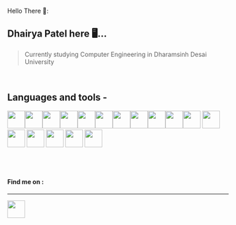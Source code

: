 <!-- display the social media buttons in your README -->

Hello There 🫡:
## Dhairya Patel here 🖥️...

> Currently studying Computer Engineering in Dharamsinh Desai University

<br>
<h2>Languages and tools -</h2>


<img src="https://cdn.jsdelivr.net/gh/devicons/devicon/icons/bootstrap/bootstrap-original.svg" height="40px" width="40px" /><img src="https://cdn.jsdelivr.net/gh/devicons/devicon/icons/c/c-original.svg" height="40px" width="40px" /><img src="https://cdn.jsdelivr.net/gh/devicons/devicon/icons/cplusplus/cplusplus-original.svg" height="40px" width="40px" /><img src="https://cdn.jsdelivr.net/gh/devicons/devicon/icons/css3/css3-original.svg" height="40px" width="40px"/><img src="https://cdn.jsdelivr.net/gh/devicons/devicon/icons/html5/html5-original.svg" height="40px" width="40px"/><img src="https://cdn.jsdelivr.net/gh/devicons/devicon/icons/javascript/javascript-original.svg" height="40px" width="40px"/><img src="https://cdn.jsdelivr.net/gh/devicons/devicon/icons/php/php-original.svg" height="40px" width="40px"/><img src="https://cdn.jsdelivr.net/gh/devicons/devicon/icons/react/react-original.svg" height="40px" width="40px"/><img src="https://cdn.jsdelivr.net/gh/devicons/devicon/icons/python/python-original.svg" height="40px" width="40px"/><img src="https://cdn.jsdelivr.net/gh/devicons/devicon/icons/vscode/vscode-original.svg" height="40px" width="40px" /><img src="https://cdn.jsdelivr.net/gh/devicons/devicon/icons/django/django-plain.svg" height="40px" width="40px"  />
<img src="https://cdn.jsdelivr.net/gh/devicons/devicon/icons/nodejs/nodejs-plain.svg" height="40px" width="40px"  />
<img src="https://cdn.jsdelivr.net/gh/devicons/devicon/icons/firebase/firebase-plain.svg" height="40px" width="40px"/>
<img src="https://cdn.jsdelivr.net/gh/devicons/devicon/icons/azure/azure-plain.svg" height="40px" width="40px"/>     <img src="https://cdn.jsdelivr.net/gh/devicons/devicon/icons/kubernetes/kubernetes-plain.svg" height="40px" width="40px"/>     <img src="https://cdn.jsdelivr.net/gh/devicons/devicon/icons/amazonwebservices/amazonwebservices-original.svg" height="40px" width="40px"/>     <img src="https://cdn.jsdelivr.net/gh/devicons/devicon/icons/spring/spring-original.svg" height="40px" width="40px"/>     
          
   <br><br>

#### Find me on :
<hr>

<img href="https://www.linkedin.com/in/dhairya-patel-032070223" src="https://cdn.jsdelivr.net/gh/devicons/devicon/icons/linkedin/linkedin-original.svg" height="40px" width="40px"/>



